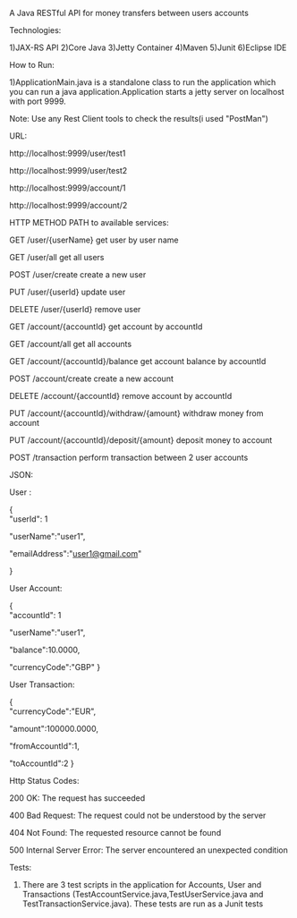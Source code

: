 A Java RESTful API for money transfers between users accounts

Technologies:

1)JAX-RS API
2)Core Java
3)Jetty Container
4)Maven
5)Junit
6)Eclipse IDE


How to Run:

1)ApplicationMain.java is a standalone class to run the application which you can run a java application.Application starts a jetty server on localhost with port 9999.

Note: Use any Rest Client tools to check the results(i used "PostMan")

URL:

http://localhost:9999/user/test1

http://localhost:9999/user/test2

http://localhost:9999/account/1

http://localhost:9999/account/2


HTTP METHOD	PATH	to available services:

GET	/user/{userName}	get user by user name

GET	/user/all	get all users

POST	/user/create	create a new user

PUT	/user/{userId}	update user

DELETE	/user/{userId}	remove user

GET	/account/{accountId}	get account by accountId

GET	/account/all	get all accounts

GET	/account/{accountId}/balance	get account balance by accountId

POST	/account/create	create a new account

DELETE	/account/{accountId}	remove account by accountId

PUT	/account/{accountId}/withdraw/{amount}	withdraw money from account

PUT	/account/{accountId}/deposit/{amount}	deposit money to account

POST	/transaction	perform transaction between 2 user accounts


JSON:

User :

{  
  "userId": 1
  
  "userName":"user1",
  
  "emailAddress":"user1@gmail.com"
  
} 

User Account:

{  
   "accountId": 1
   
   "userName":"user1",
   
   "balance":10.0000,
   
   "currencyCode":"GBP"
} 

User Transaction:

{  
   "currencyCode":"EUR",
   
   "amount":100000.0000,
   
   "fromAccountId":1,
   
   "toAccountId":2
}

Http Status Codes:

200 OK: The request has succeeded

400 Bad Request: The request could not be understood by the server

404 Not Found: The requested resource cannot be found

500 Internal Server Error: The server encountered an unexpected condition

Tests:

1) There are 3 test scripts in the application for Accounts, User and Transactions (TestAccountService.java,TestUserService.java and TestTransactionService.java). These tests are run as a Junit tests





 

 


